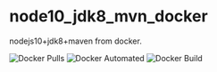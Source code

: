 # node10_jdk8_mvn_docker
nodejs10+jdk8+maven from docker.

![Docker Pulls](https://img.shields.io/docker/pulls/silentstormzc/node10_jdk8_mvn_docker.svg)
![Docker Automated](https://img.shields.io/docker/automated/silentstormzc/node10_jdk8_mvn_docker.svg)
![Docker Build](https://img.shields.io/docker/build/silentstormzc/node10_jdk8_mvn_docker.svg)
